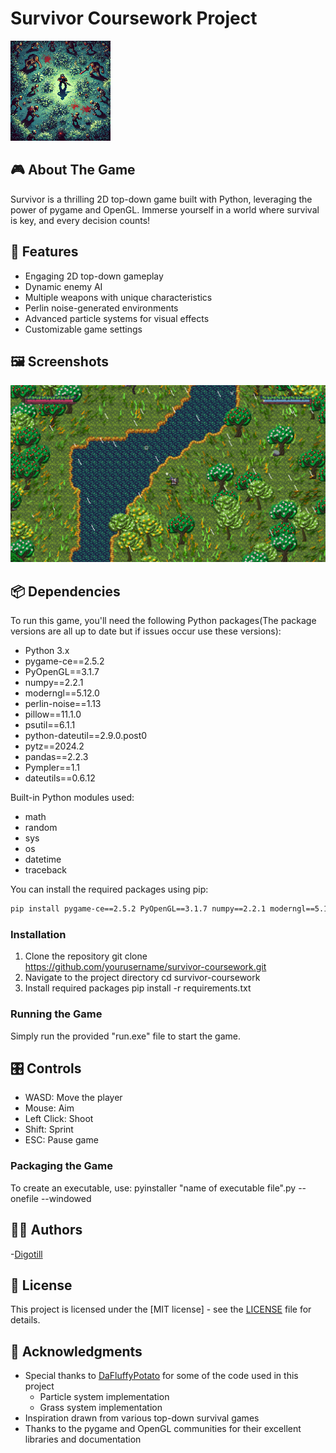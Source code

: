 # Survivor Coursework Project

![Game Cover](Assets\UI\Cover.png)

## 🎮 About The Game

Survivor is a thrilling 2D top-down game built with Python, leveraging the power of pygame and OpenGL. Immerse yourself in a world where survival is key, and every decision counts!

## 🚀 Features

- Engaging 2D top-down gameplay
- Dynamic enemy AI
- Multiple weapons with unique characteristics
- Perlin noise-generated environments
- Advanced particle systems for visual effects
- Customizable game settings

## 🖼 Screenshots

![Gameplay Screenshot](Assets\UI\screenshot.png)

## 📦 Dependencies

To run this game, you'll need the following Python packages(The package versions are all up to date but if issues 
occur use these versions):

- Python 3.x
- pygame-ce==2.5.2
- PyOpenGL==3.1.7
- numpy==2.2.1
- moderngl==5.12.0
- perlin-noise==1.13
- pillow==11.1.0
- psutil==6.1.1
- python-dateutil==2.9.0.post0
- pytz==2024.2
- pandas==2.2.3
- Pympler==1.1
- dateutils==0.6.12

Built-in Python modules used:
- math
- random
- sys
- os
- datetime
- traceback

You can install the required packages using pip:

```bash
pip install pygame-ce==2.5.2 PyOpenGL==3.1.7 numpy==2.2.1 moderngl==5.12.0 perlin-noise==1.13 pillow==11.1.0 psutil==6.1.1 python-dateutil==2.9.0.post0 pytz==2024.2 pandas==2.2.3 Pympler==1.1 dateutils==0.6.12
```

### Installation

1. Clone the repository
   git clone https://github.com/yourusername/survivor-coursework.git
2. Navigate to the project directory
   cd survivor-coursework
3. Install required packages
   pip install -r requirements.txt

### Running the Game

Simply run the provided "run.exe" file to start the game.

## 🎛 Controls

- WASD: Move the player
- Mouse: Aim
- Left Click: Shoot
- Shift: Sprint
- ESC: Pause game

### Packaging the Game

To create an executable, use:
pyinstaller "name of executable file".py --onefile --windowed

## 👨‍💻 Authors

 -[Digotill](https://github.com/digotill)

## 📄 License

This project is licensed under the [MIT license] - see the [LICENSE](LICENSE.md) file for details.

## 🙏 Acknowledgments

- Special thanks to [DaFluffyPotato](https://github.com/DaFluffyPotato) for some of the code used in this project
  - Particle system implementation
  - Grass system implementation
- Inspiration drawn from various top-down survival games
- Thanks to the pygame and OpenGL communities for their excellent libraries and documentation